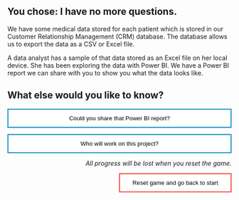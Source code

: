 <style>
.button  {
  border: none;
  color: black;
  width: 100%;
  padding: 12px 28px;
  background-color: white;
  border: 2px solid #008CBA;
  transition-duration: 0.4s;
}
.button:hover  {
  background-color: #008CBA;
  color: white; 
  border: 2px solid #008CBA;
}
.resetbutton  {
  border: none;
  color: black;
  float: right;
  padding: 12px 28px;
  background-color: white;
  border: 2px solid #f44336;
  transition-duration: 0.4s;
}
.resetbutton:hover  {
  background-color: #f44336;
  color: white; 
  border: 2px solid #f44336;
}
</style>

## You chose: I have no more questions.

We have some medical data stored for each patient which is stored in our Customer Relationship Management (CRM) database. The database allows us to export the data as a CSV or Excel file. 

A data analyst has a sample of that data stored as an Excel file on her local device. She has been exploring the data with Power BI. We have a Power BI report we can share with you to show you what the data looks like.

## What else would you like to know?

<button class="button" onclick="window.location.href='explore/03';">Could you share that Power BI report?</button>

<button class="button" onclick="window.location.href='explore/04';">Who will work on this project?</button>

<p style="text-align:right;"><i>All progress will be lost when you reset the game.</i></p>

<button class="resetbutton" onclick="window.location.href='https://microsoftlearning.github.io/mslearn-aml-design/';">Reset game and go back to start</button>
